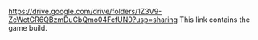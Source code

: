 https://drive.google.com/drive/folders/1Z3V9-ZcWctGR6QBzmDuCbQmo04FcfUN0?usp=sharing
This link contains the game build.
